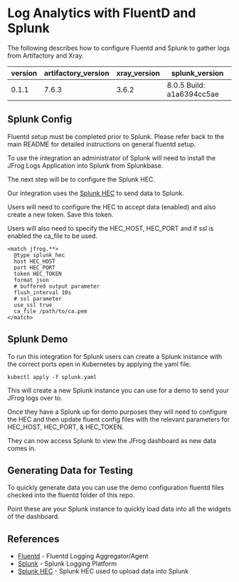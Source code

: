 # Log Analytics with FluentD and Splunk

The following describes how to configure Fluentd and Splunk to gather logs from Artifactory and Xray.


| version | artifactory_version | xray_version | splunk_version            |
|---------|---------------------|--------------|---------------------------|
| 0.1.1   | 7.6.3               | 3.6.2        | 8.0.5 Build: a1a6394cc5ae |

## Splunk Config

Fluentd setup must be completed prior to Splunk. Please refer back to the main README for detailed instructions on general fluentd setup.

To use the integration an administrator of Splunk will need to install the JFrog Logs Application into Splunk from Splunkbase.

The next step will be to configure the Splunk HEC.

Our integration uses the [Splunk HEC](https://dev.splunk.com/enterprise/docs/dataapps/httpeventcollector/) to send data to Splunk.

Users will need to configure the HEC to accept data (enabled) and also create a new token. Save this token.

Users will also need to specify the HEC_HOST, HEC_PORT and if ssl is enabled the ca_file to be used.

``` 
<match jfrog.**>
  @type splunk_hec
  host HEC_HOST
  port HEC_PORT
  token HEC_TOKEN
  format json
  # buffered output parameter
  flush_interval 10s
  # ssl parameter
  use_ssl true
  ca_file /path/to/ca.pem
</match>
```

## Splunk Demo

To run this integration for Splunk users can create a Splunk instance with the correct ports open in Kubernetes by applying the yaml file:

``` 
kubectl apply -f splunk.yaml
```

This will create a new Splunk instance you can use for a demo to send your JFrog logs over to.

Once they have a Splunk up for demo purposes they will need to configure the HEC and then update fluent config files with the relevant parameters for HEC_HOST, HEC_PORT, & HEC_TOKEN.

They can now access Splunk to view the JFrog dashboard as new data comes in.

## Generating Data for Testing

To quickly generate data you can use the demo configuration fluentd files checked into the fluentd folder of this repo.

Point these are your Splunk instance to quickly load data into all the widgets of the dashboard.

## References

* [Fluentd](https://www.fluentd.org) - Fluentd Logging Aggregator/Agent
* [Splunk](https://www.splunk.com/) - Splunk Logging Platform
* [Splunk HEC](https://dev.splunk.com/enterprise/docs/dataapps/httpeventcollector/) - Splunk HEC used to upload data into Splunk
